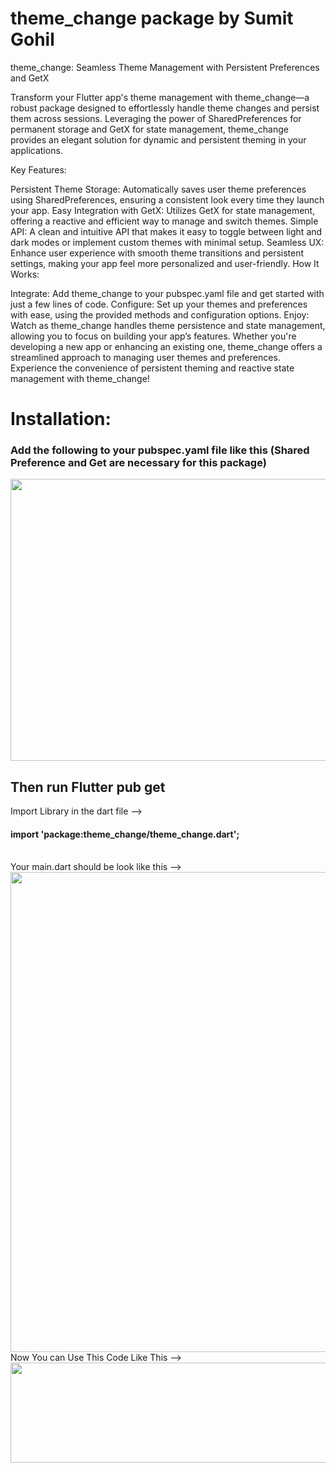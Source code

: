 <h1> theme_change package by Sumit Gohil</h1>
theme_change: Seamless Theme Management with Persistent Preferences and GetX

Transform your Flutter app's theme management with theme_change—a robust package designed to effortlessly handle theme changes and persist them across sessions. Leveraging the power of SharedPreferences for permanent storage and GetX for state management, theme_change provides an elegant solution for dynamic and persistent theming in your applications.

Key Features:

Persistent Theme Storage: Automatically saves user theme preferences using SharedPreferences, ensuring a consistent look every time they launch your app.
Easy Integration with GetX: Utilizes GetX for state management, offering a reactive and efficient way to manage and switch themes.
Simple API: A clean and intuitive API that makes it easy to toggle between light and dark modes or implement custom themes with minimal setup.
Seamless UX: Enhance user experience with smooth theme transitions and persistent settings, making your app feel more personalized and user-friendly.
How It Works:

Integrate: Add theme_change to your pubspec.yaml file and get started with just a few lines of code.
Configure: Set up your themes and preferences with ease, using the provided methods and configuration options.
Enjoy: Watch as theme_change handles theme persistence and state management, allowing you to focus on building your app’s features.
Whether you're developing a new app or enhancing an existing one, theme_change offers a streamlined approach to managing user themes and preferences. Experience the convenience of persistent theming and reactive state management with theme_change!

<h1>Installation:</h1>
<h3>Add the following to your pubspec.yaml file like this (Shared Preference and Get are necessary for this package)</h3>
<p>
  <img src="https://github.com/user-attachments/assets/6afda44a-314a-4ba5-af70-a624a52eb75c" height="451px"  width="863px" />
   <br><h2>Then run Flutter pub get</h2>
  Import Library in the dart file --><br>
  <h4> import 'package:theme_change/theme_change.dart';  </h4><br>
  Your main.dart should be look like this --><br>
  <img src="https://github.com/user-attachments/assets/eaddbdf3-dba5-4696-a97d-3a19c5010c84" height="768px"  width="1366px" />
<br> Now You can Use This Code Like This --><br>
  <img src="https://github.com/user-attachments/assets/8aa151fd-4e16-4d63-94bc-cc859b20c4d8" height="160px"  width="839px" />

</p>
